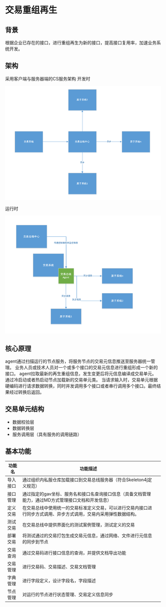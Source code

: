 # 交易重组再生
## 背景
根据企业已存在的接口，进行重组再生为新的接口，提高接口复用率，加速业务系统开发。
## 架构
采用客户端与服务器端的CS服务架构
开发时

![开发时](doc/devtime.png)

运行时

![运行时](doc/runtime.png)

## 核心原理
agent通过扫描运行的节点服务，将服务节点的交易元信息推送至服务器统一管理。
业务人员或技术人员对一个或多个接口的交易元信息进行重组形成一个新的接口。
agent拉取最新的再生重组信息，发生变更后将元信息编译成交易单元。
通过冷启动或者热启动节点加载新的交易单元类。
当请求输入时，交易单元根据硬编码进行请求数据转换，同时并发调用多个接口或者串行调用多个接口。最终结果经过转换后返回。

## 交易单元结构
- 数据校验层
- 数据转换层
- 服务调用层（具有服务的调用链路）

## 基本功能

| 功能名  | 功能描述                                     |      |
| ---- | ---------------------------------------- | ---- |
| 导入接口 | 通过组织内私服仓库加载接口到交易总线服务器（符合Skeleton4j定义规范）  |      |
| 接口管理 | 通过指定的gav坐标、服务名和接口名查询接口信息（具备文档管理能力，通过MD方式管理接口文档和开发信息） |      |
| 定义交易 | 在交易总线中使用统一的交易标准定义交易，可以进行交易内接口进行同步方式调用、异步方式调用，交易内采用弹性数据结构。 |      |
| 测试交易 | 在交易总线中提供界面化的测试案例管理，测试定义的交易               |      |
| 部署交易 | 将测试通过的交易打包生成交易元信息，通过网络、文件进行元信息的同步到节点     |      |
| 交易查询 | 通过交易码进行接口信息的查询，并提供文档导出功能                 |      |
| 交易管理 | 进行交易码、交易描述、交易文档管理                        |      |
| 字典管理 | 进行字段定义，设计字段名，字段描述                        |      |
| 节点管理 | 对运行的节点进行状态管理、交易定义信息同步                    |      |

